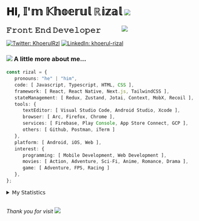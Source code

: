 <h1> 𝐇𝐢, 𝕀'𝕞 𝕂𝕙𝕠𝕖𝕣𝕦𝕝 ℝ𝕚𝕫𝕒𝕝 <img src="https://media.giphy.com/media/mGcNjsfWAjY5AEZNw6/giphy.gif" width="50"></h1>
<img align='right' src="https://media.giphy.com/media/v1.Y2lkPTc5MGI3NjExOWI2ajR2NGJubzBsZHFuaHMwajRrcDNsNXJwOG8yb3F0NjhkNXF4OSZlcD12MV9pbnRlcm5hbF9naWZfYnlfaWQmY3Q9cw/fkZukR450RQ1qnGaq9/giphy.gif" width="200">
<strong style="font-size:20px;">𝙵𝚛𝚘𝚗𝚝 𝙴𝚗𝚍 𝙳𝚎𝚟𝚎𝚕𝚘𝚙𝚎𝚛</strong>
</p></em>

[![Twitter: KhoerulRzl](https://img.shields.io/twitter/follow/KhoerulRzl?style=social)](https://twitter.com/KhoerulRzl)
[![LinkedIn: khoerul-rizal](https://img.shields.io/badge/khoerul--rizal-blue?style=flat-square&logo=Linkedin&logoColor=white&link=https://www.linkedin.com/in/khoerul-rizal/)](https://www.linkedin.com/in/khoerul-rizal/)

### <img src="https://media.giphy.com/media/VgCDAzcKvsR6OM0uWg/giphy.gif" width="50"> A little more about me...

```typescript
const rizal = {
   pronouns: "he" | "him",
   code: [ Javascript, Typescript, HTML, CSS ],
   framework: [ React, React Native, Next.js, TailwindCSS ],
   stateManagement: [ Redux, Zustand, Jotai, Context, MobX, Recoil ],
   tools: {
      textEditor: [ Visual Studio Code, Android Studio, Xcode ],
      browser: [ Arc, Firefox, Chrome ],
      services: [ Firebase, Play Console, App Store Connect, GCP ],
      others: [ Github, Postman, iTerm ]
   },
   platform: [ Android, iOS, Web ],
   interest: {
      programming: [ Mobile Development, Web Development ],
      movies: [ Action, Adventure, Sci-Fi, Anime, Romance, Drama ],
      game: [ Adventure, FPS, Racing ]
   },
};
```

<details>
  <summary>𝖬𝗒 𝖲𝗍𝖺𝗍𝗂𝗌𝗍𝗂𝖼𝗌</summary><br/>
   
<!--START_SECTION:waka-->
![Code Time](http://img.shields.io/badge/Code%20Time-420%20hrs%205%20mins-blue)

![Profile Views](http://img.shields.io/badge/Profile%20Views-1-blue)

**🐱 My GitHub Data** 

> 📦 165.4 kB Used in GitHub's Storage 
 > 
> 🏆 941 Contributions in the Year 2024
 > 
> 💼 Opted to Hire
 > 
> 📜 31 Public Repositories 
 > 
> 🔑 7 Private Repositories 
 > 
**I'm an Early 🐤** 

```text
🌞 Morning                10818 commits       █████████░░░░░░░░░░░░░░░░   34.90 % 
🌆 Daytime                13548 commits       ███████████░░░░░░░░░░░░░░   43.71 % 
🌃 Evening                6488 commits        █████░░░░░░░░░░░░░░░░░░░░   20.93 % 
🌙 Night                  142 commits         ░░░░░░░░░░░░░░░░░░░░░░░░░   00.46 % 
```
📅 **I'm Most Productive on Tuesday** 

```text
Monday                   6124 commits        █████░░░░░░░░░░░░░░░░░░░░   19.76 % 
Tuesday                  6950 commits        ██████░░░░░░░░░░░░░░░░░░░   22.42 % 
Wednesday                5106 commits        ████░░░░░░░░░░░░░░░░░░░░░   16.47 % 
Thursday                 6004 commits        █████░░░░░░░░░░░░░░░░░░░░   19.37 % 
Friday                   4441 commits        ████░░░░░░░░░░░░░░░░░░░░░   14.33 % 
Saturday                 1042 commits        █░░░░░░░░░░░░░░░░░░░░░░░░   03.36 % 
Sunday                   1329 commits        █░░░░░░░░░░░░░░░░░░░░░░░░   04.29 % 
```


📊 **This Week I Spent My Time On** 

```text
🕑︎ Time Zone: Asia/Jakarta

💬 Programming Languages: 
TypeScript               30 hrs 11 mins      █████████████░░░░░░░░░░░░   50.16 % 
Other                    13 hrs 46 mins      ██████░░░░░░░░░░░░░░░░░░░   22.90 % 
Figma Design             7 hrs 3 mins        ███░░░░░░░░░░░░░░░░░░░░░░   11.73 % 
JavaScript               4 hrs 41 mins       ██░░░░░░░░░░░░░░░░░░░░░░░   07.80 % 
JSON                     2 hrs 11 mins       █░░░░░░░░░░░░░░░░░░░░░░░░   03.64 % 

🔥 Editors: 
VS Code                  40 hrs 20 mins      █████████████████░░░░░░░░   67.03 % 
Slack                    9 hrs 2 mins        ████░░░░░░░░░░░░░░░░░░░░░   15.02 % 
Figma                    7 hrs 3 mins        ███░░░░░░░░░░░░░░░░░░░░░░   11.73 % 
Terminal                 2 hrs 29 mins       █░░░░░░░░░░░░░░░░░░░░░░░░   04.15 % 
iTerm2                   42 mins             ░░░░░░░░░░░░░░░░░░░░░░░░░   01.19 % 

💻 Operating System: 
Mac                      60 hrs 10 mins      █████████████████████████   100.00 % 
```

**I Mostly Code in JavaScript** 

```text
JavaScript               42 repos            █████████████████░░░░░░░░   68.85 % 
TypeScript               12 repos            █████░░░░░░░░░░░░░░░░░░░░   19.67 % 
Go                       2 repos             █░░░░░░░░░░░░░░░░░░░░░░░░   03.28 % 
Jupyter Notebook         1 repo              ░░░░░░░░░░░░░░░░░░░░░░░░░   01.64 % 
Java                     1 repo              ░░░░░░░░░░░░░░░░░░░░░░░░░   01.64 % 
```



**Timeline**

![Lines of Code chart](https://raw.githubusercontent.com/khoerulrizal/khoerulrizal/main/assets/bar_graph.png)


 Last Updated on 02/07/2024 00:42:18 UTC
<!--END_SECTION:waka-->
</details>
<br/>

<em>Thank you for visit</em> <img src="https://media.giphy.com/media/v1.Y2lkPTc5MGI3NjExcHdvNm1qZWtjaGw0ZjdwM3Z3NnY2dHlueTVuODBta2FiY20wM2YybSZlcD12MV9pbnRlcm5hbF9naWZfYnlfaWQmY3Q9cw/tV25tpdKqdFa9x81k2/giphy.gif" width="40">
